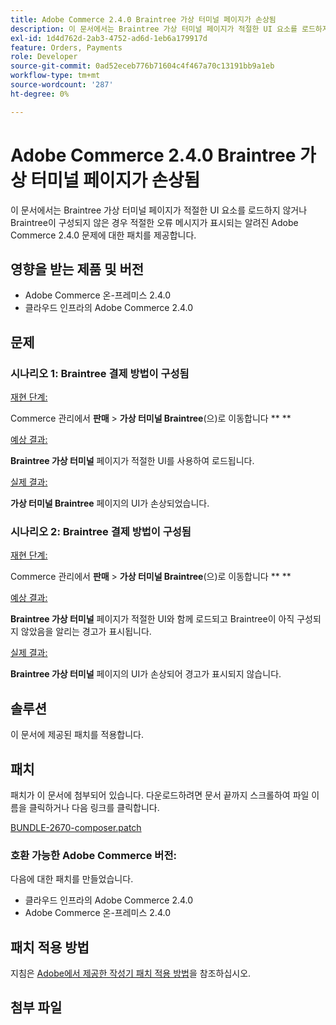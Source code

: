```yaml
---
title: Adobe Commerce 2.4.0 Braintree 가상 터미널 페이지가 손상됨
description: 이 문서에서는 Braintree 가상 터미널 페이지가 적절한 UI 요소를 로드하지 않거나 Braintree이 구성되지 않은 경우 적절한 오류 메시지가 표시되는 알려진 Adobe Commerce 2.4.0 문제에 대한 패치를 제공합니다.
exl-id: 1d4d762d-2ab3-4752-ad6d-1eb6a179917d
feature: Orders, Payments
role: Developer
source-git-commit: 0ad52eceb776b71604c4f467a70c13191bb9a1eb
workflow-type: tm+mt
source-wordcount: '287'
ht-degree: 0%

---
```


# Adobe Commerce 2.4.0 Braintree 가상 터미널 페이지가 손상됨

이 문서에서는 Braintree 가상 터미널 페이지가 적절한 UI 요소를 로드하지 않거나 Braintree이 구성되지 않은 경우 적절한 오류 메시지가 표시되는 알려진 Adobe Commerce 2.4.0 문제에 대한 패치를 제공합니다.

## 영향을 받는 제품 및 버전

* Adobe Commerce 온-프레미스 2.4.0
* 클라우드 인프라의 Adobe Commerce 2.4.0

## 문제

### 시나리오 1: Braintree 결제 방법이 구성됨

<u>재현 단계:</u>

Commerce 관리에서 **판매** > **가상 터미널 Braintree**(으)로 이동합니다 **&#x200B; **

<u>예상 결과:</u>

**Braintree 가상 터미널** 페이지가 적절한 UI를 사용하여 로드됩니다.

<u>실제 결과:</u>

**가상 터미널 Braintree** 페이지의 UI가 손상되었습니다.

### 시나리오 2: Braintree 결제 방법이 구성됨

<u>재현 단계:</u>

Commerce 관리에서 **판매** > **가상 터미널 Braintree**(으)로 이동합니다 **&#x200B; **

<u>예상 결과:</u>

**Braintree 가상 터미널** 페이지가 적절한 UI와 함께 로드되고 Braintree이 아직 구성되지 않았음을 알리는 경고가 표시됩니다.

<u>실제 결과:</u>

**Braintree 가상 터미널** 페이지의 UI가 손상되어 경고가 표시되지 않습니다.

## 솔루션

이 문서에 제공된 패치를 적용합니다.

## 패치

패치가 이 문서에 첨부되어 있습니다. 다운로드하려면 문서 끝까지 스크롤하여 파일 이름을 클릭하거나 다음 링크를 클릭합니다.

[BUNDLE-2670-composer.patch](assets/BUNDLE-2670-composer.patch.zip)

### 호환 가능한 Adobe Commerce 버전:

다음에 대한 패치를 만들었습니다.

* 클라우드 인프라의 Adobe Commerce 2.4.0
* Adobe Commerce 온-프레미스 2.4.0

## 패치 적용 방법

지침은 [Adobe에서 제공한 작성기 패치 적용 방법](/help/how-to/general/how-to-apply-a-composer-patch-provided-by-magento.md)을 참조하십시오.

## 첨부 파일

